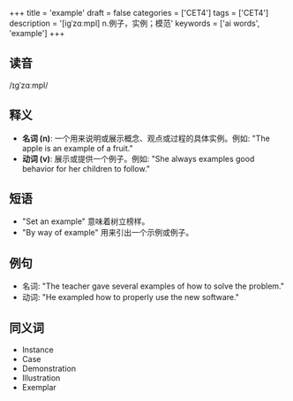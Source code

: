 +++
title = 'example'
draft = false
categories = ['CET4']
tags = ['CET4']
description = '[igˈzɑːmpl] n.例子，实例；模范'
keywords = ['ai words', 'example']
+++

## 读音
/ɪɡˈzɑːmpl/

## 释义
- **名词 (n)**: 一个用来说明或展示概念、观点或过程的具体实例。例如: "The apple is an example of a fruit."
- **动词 (v)**: 展示或提供一个例子。例如: "She always examples good behavior for her children to follow."

## 短语
- "Set an example" 意味着树立榜样。
- "By way of example" 用来引出一个示例或例子。

## 例句
- 名词: "The teacher gave several examples of how to solve the problem."
- 动词: "He exampled how to properly use the new software."

## 同义词
- Instance
- Case
- Demonstration
- Illustration
- Exemplar
